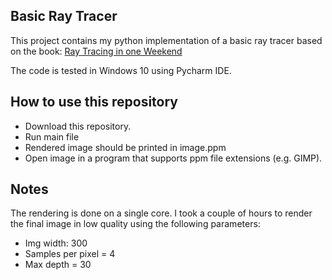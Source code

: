 ## Basic Ray Tracer

This project contains my python implementation of a basic ray tracer based on the book: [Ray Tracing in one Weekend](https://raytracing.github.io/books/RayTracingInOneWeekend.html)

The code is tested in Windows 10 using Pycharm IDE.


## How to use this repository

* Download this repository.
* Run main file
* Rendered image should be printed in image.ppm
* Open image in a program that supports ppm file extensions (e.g. GIMP).

## Notes

The rendering is done on a single core. I took a couple of hours to render the final image in low quality using the following parameters:
* Img width: 300
* Samples per pixel = 4
* Max depth = 30